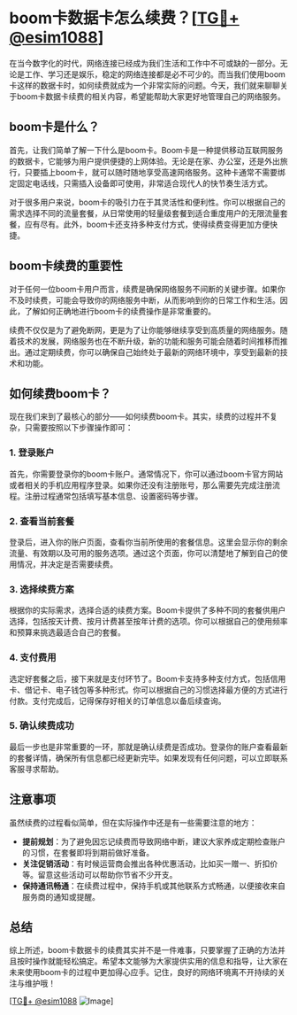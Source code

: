 # boom卡数据卡怎么续费？[[TG💪+ @esim1088](https://t.me/s/esim1088)]

在当今数字化的时代，网络连接已经成为我们生活和工作中不可或缺的一部分。无论是工作、学习还是娱乐，稳定的网络连接都是必不可少的。而当我们使用boom卡这样的数据卡时，如何续费就成为一个非常实际的问题。今天，我们就来聊聊关于boom卡数据卡续费的相关内容，希望能帮助大家更好地管理自己的网络服务。

## boom卡是什么？

首先，让我们简单了解一下什么是boom卡。Boom卡是一种提供移动互联网服务的数据卡，它能够为用户提供便捷的上网体验。无论是在家、办公室，还是外出旅行，只要插上boom卡，就可以随时随地享受高速网络服务。这种卡通常不需要绑定固定电话线，只需插入设备即可使用，非常适合现代人的快节奏生活方式。

对于很多用户来说，boom卡的吸引力在于其灵活性和便利性。你可以根据自己的需求选择不同的流量套餐，从日常使用的轻量级套餐到适合重度用户的无限流量套餐，应有尽有。此外，boom卡还支持多种支付方式，使得续费变得更加方便快捷。

## boom卡续费的重要性

对于任何一位boom卡用户而言，续费是确保网络服务不间断的关键步骤。如果你不及时续费，可能会导致你的网络服务中断，从而影响到你的日常工作和生活。因此，了解如何正确地进行boom卡的续费操作是非常重要的。

续费不仅仅是为了避免断网，更是为了让你能够继续享受到高质量的网络服务。随着技术的发展，网络服务也在不断升级，新的功能和服务可能会随着时间推移而推出。通过定期续费，你可以确保自己始终处于最新的网络环境中，享受到最新的技术和功能。

## 如何续费boom卡？

现在我们来到了最核心的部分——如何续费boom卡。其实，续费的过程并不复杂，只需要按照以下步骤操作即可：

### 1. 登录账户

首先，你需要登录你的boom卡账户。通常情况下，你可以通过boom卡官方网站或者相关的手机应用程序登录。如果你还没有注册账号，那么需要先完成注册流程。注册过程通常包括填写基本信息、设置密码等步骤。

### 2. 查看当前套餐

登录后，进入你的账户页面，查看你当前所使用的套餐信息。这里会显示你的剩余流量、有效期以及可用的服务选项。通过这个页面，你可以清楚地了解到自己的使用情况，并决定是否需要续费。

### 3. 选择续费方案

根据你的实际需求，选择合适的续费方案。Boom卡提供了多种不同的套餐供用户选择，包括按天计费、按月计费甚至按年计费的选项。你可以根据自己的使用频率和预算来挑选最适合自己的套餐。

### 4. 支付费用

选定好套餐之后，接下来就是支付环节了。Boom卡支持多种支付方式，包括信用卡、借记卡、电子钱包等多种形式。你可以根据自己的习惯选择最方便的方式进行付款。支付完成后，记得保存好相关的订单信息以备后续查询。

### 5. 确认续费成功

最后一步也是非常重要的一环，那就是确认续费是否成功。登录你的账户查看最新的套餐详情，确保所有信息都已经更新完毕。如果发现有任何问题，可以立即联系客服寻求帮助。

## 注意事项

虽然续费的过程看似简单，但在实际操作中还是有一些需要注意的地方：

- **提前规划**：为了避免因忘记续费而导致网络中断，建议大家养成定期检查账户的习惯，在套餐即将到期前做好准备。
- **关注促销活动**：有时候运营商会推出各种优惠活动，比如买一赠一、折扣价等。留意这些活动可以帮助你节省不少开支。
- **保持通讯畅通**：在续费过程中，保持手机或其他联系方式畅通，以便接收来自服务商的通知或提醒。

## 总结

综上所述，boom卡数据卡的续费其实并不是一件难事，只要掌握了正确的方法并且按时操作就能轻松搞定。希望本文能够为大家提供实用的信息和指导，让大家在未来使用boom卡的过程中更加得心应手。记住，良好的网络环境离不开持续的关注与维护哦！

[[TG💪+ @esim1088](https://t.me/s/esim1088) ![Image](https://i.postimg.cc/4NQfJmqS/Snipaste-2025-05-13-00-14-12.png)]